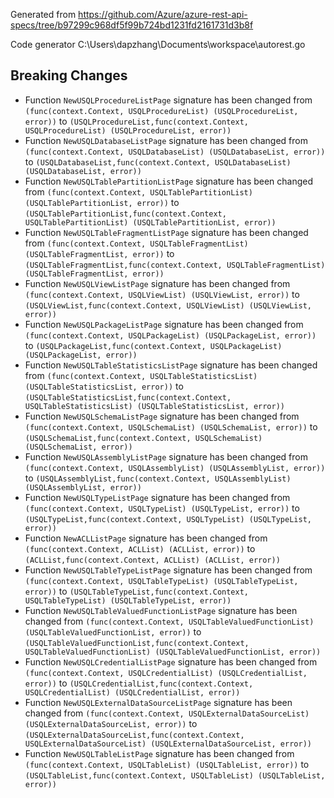 
Generated from https://github.com/Azure/azure-rest-api-specs/tree/b97299c968df5f99b724bd1231fd2161731d3b8f

Code generator C:\Users\dapzhang\Documents\workspace\autorest.go

## Breaking Changes

- Function `NewUSQLProcedureListPage` signature has been changed from `(func(context.Context, USQLProcedureList) (USQLProcedureList, error))` to `(USQLProcedureList,func(context.Context, USQLProcedureList) (USQLProcedureList, error))`
- Function `NewUSQLDatabaseListPage` signature has been changed from `(func(context.Context, USQLDatabaseList) (USQLDatabaseList, error))` to `(USQLDatabaseList,func(context.Context, USQLDatabaseList) (USQLDatabaseList, error))`
- Function `NewUSQLTablePartitionListPage` signature has been changed from `(func(context.Context, USQLTablePartitionList) (USQLTablePartitionList, error))` to `(USQLTablePartitionList,func(context.Context, USQLTablePartitionList) (USQLTablePartitionList, error))`
- Function `NewUSQLTableFragmentListPage` signature has been changed from `(func(context.Context, USQLTableFragmentList) (USQLTableFragmentList, error))` to `(USQLTableFragmentList,func(context.Context, USQLTableFragmentList) (USQLTableFragmentList, error))`
- Function `NewUSQLViewListPage` signature has been changed from `(func(context.Context, USQLViewList) (USQLViewList, error))` to `(USQLViewList,func(context.Context, USQLViewList) (USQLViewList, error))`
- Function `NewUSQLPackageListPage` signature has been changed from `(func(context.Context, USQLPackageList) (USQLPackageList, error))` to `(USQLPackageList,func(context.Context, USQLPackageList) (USQLPackageList, error))`
- Function `NewUSQLTableStatisticsListPage` signature has been changed from `(func(context.Context, USQLTableStatisticsList) (USQLTableStatisticsList, error))` to `(USQLTableStatisticsList,func(context.Context, USQLTableStatisticsList) (USQLTableStatisticsList, error))`
- Function `NewUSQLSchemaListPage` signature has been changed from `(func(context.Context, USQLSchemaList) (USQLSchemaList, error))` to `(USQLSchemaList,func(context.Context, USQLSchemaList) (USQLSchemaList, error))`
- Function `NewUSQLAssemblyListPage` signature has been changed from `(func(context.Context, USQLAssemblyList) (USQLAssemblyList, error))` to `(USQLAssemblyList,func(context.Context, USQLAssemblyList) (USQLAssemblyList, error))`
- Function `NewUSQLTypeListPage` signature has been changed from `(func(context.Context, USQLTypeList) (USQLTypeList, error))` to `(USQLTypeList,func(context.Context, USQLTypeList) (USQLTypeList, error))`
- Function `NewACLListPage` signature has been changed from `(func(context.Context, ACLList) (ACLList, error))` to `(ACLList,func(context.Context, ACLList) (ACLList, error))`
- Function `NewUSQLTableTypeListPage` signature has been changed from `(func(context.Context, USQLTableTypeList) (USQLTableTypeList, error))` to `(USQLTableTypeList,func(context.Context, USQLTableTypeList) (USQLTableTypeList, error))`
- Function `NewUSQLTableValuedFunctionListPage` signature has been changed from `(func(context.Context, USQLTableValuedFunctionList) (USQLTableValuedFunctionList, error))` to `(USQLTableValuedFunctionList,func(context.Context, USQLTableValuedFunctionList) (USQLTableValuedFunctionList, error))`
- Function `NewUSQLCredentialListPage` signature has been changed from `(func(context.Context, USQLCredentialList) (USQLCredentialList, error))` to `(USQLCredentialList,func(context.Context, USQLCredentialList) (USQLCredentialList, error))`
- Function `NewUSQLExternalDataSourceListPage` signature has been changed from `(func(context.Context, USQLExternalDataSourceList) (USQLExternalDataSourceList, error))` to `(USQLExternalDataSourceList,func(context.Context, USQLExternalDataSourceList) (USQLExternalDataSourceList, error))`
- Function `NewUSQLTableListPage` signature has been changed from `(func(context.Context, USQLTableList) (USQLTableList, error))` to `(USQLTableList,func(context.Context, USQLTableList) (USQLTableList, error))`

